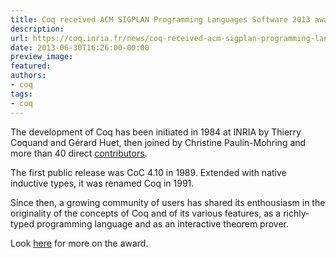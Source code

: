 ```yaml
---
title: Coq received ACM SIGPLAN Programming Languages Software 2013 award
description:
url: https://coq.inria.fr/news/coq-received-acm-sigplan-programming-languages-software-2013-award.html
date: 2013-06-30T16:26:00-00:00
preview_image:
featured:
authors:
- coq
tags:
- coq
---
```



<p>The development of Coq has been initiated in 1984 at INRIA by Thierry Coquand and G&eacute;rard Huet, then joined by Christine Paulin-Mohring and more than 40 direct <a href="https://coq.inria.fr/who-did-what-in-coq">contributors</a>.</p>
<p>The first public release was CoC 4.10 in 1989. Extended with native inductive types, it was renamed Coq in 1991.</p>
<p>Since then, a growing community of users has shared its enthousiasm in the originality of the concepts of Coq and of its various features, as a richly-typed programming language and as an interactive theorem prover.</p>
<p>Look <a href="http://www.sigplan.org/Awards/Software/Main">here</a> for more on the award.</p>

 
